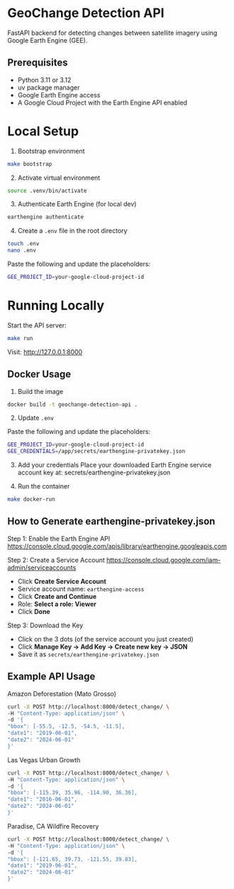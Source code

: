 # GeoChange Detection API
FastAPI backend for detecting changes between satellite imagery using Google Earth Engine (GEE).

## Prerequisites
- Python 3.11 or 3.12
- uv package manager
- Google Earth Engine access
- A Google Cloud Project with the Earth Engine API enabled

# Local Setup
1. Bootstrap environment
```bash
make bootstrap
```

2. Activate virtual environment
```bash
source .venv/bin/activate
```

3. Authenticate Earth Engine (for local dev)
```bash
earthengine authenticate
```

4. Create a ```.env``` file in the root directory
```bash
touch .env
nano .env
```

Paste the following and update the placeholders:
```bash
GEE_PROJECT_ID=your-google-cloud-project-id
```

# Running Locally
Start the API server:
```bash
make run
```

Visit:
http://127.0.0.1:8000

## Docker Usage
1. Build the image
```bash
docker build -t geochange-detection-api .
```

2. Update ```.env```

Paste the following and update the placeholders:

```bash
GEE_PROJECT_ID=your-google-cloud-project-id
GEE_CREDENTIALS=/app/secrets/earthengine-privatekey.json
```

3. Add your credentials
Place your downloaded Earth Engine service account key at:
secrets/earthengine-privatekey.json

4. Run the container
```bash
make docker-run
```

## How to Generate earthengine-privatekey.json
Step 1: Enable the Earth Engine API
https://console.cloud.google.com/apis/library/earthengine.googleapis.com

Step 2: Create a Service Account
https://console.cloud.google.com/iam-admin/serviceaccounts

- Click **Create Service Account**
- Service account name: ```earthengine-access```
- Click **Create and Continue**
- Role: **Select a role: Viewer**
- Click **Done**

Step 3: Download the Key
- Click on the 3 dots (of the service account you just created)
- Click **Manage Key → Add Key → Create new key → JSON**
- Save it as ```secrets/earthengine-privatekey.json```

## Example API Usage
Amazon Deforestation (Mato Grosso)
```bash
curl -X POST http://localhost:8000/detect_change/ \
-H "Content-Type: application/json" \
-d '{
"bbox": [-55.5, -12.5, -54.5, -11.5],
"date1": "2019-06-01",
"date2": "2024-06-01"
}'
```

Las Vegas Urban Growth
```bash
curl -X POST http://localhost:8000/detect_change/ \
-H "Content-Type: application/json" \
-d '{
"bbox": [-115.39, 35.96, -114.90, 36.36],
"date1": "2016-06-01",
"date2": "2024-06-01"
}'
```

Paradise, CA Wildfire Recovery
```bash
curl -X POST http://localhost:8000/detect_change/ \
-H "Content-Type: application/json" \
-d '{
"bbox": [-121.65, 39.73, -121.55, 39.83],
"date1": "2019-06-01",
"date2": "2024-06-01"
}'
```
